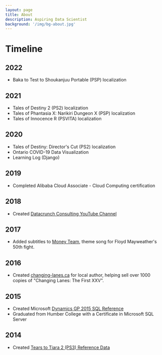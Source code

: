 ```yaml
---
layout: page
title: About
description: Aspiring Data Scientist
background: '/img/bg-about.jpg'
---
```


# Timeline

## 2022
- Baka to Test to Shoukanjuu Portable (PSP) localization

## 2021
- Tales of Destiny 2 (PS2) localization
- Tales of Phantasia X: Narikiri Dungeon X (PSP) localization
- Tales of Innocence R (PSVITA) localization

## 2020
- Tales of Destiny: Director's Cut (PS2) localization
- Ontario COVID-19 Data Visualization
- Learning Log (Django)

## 2019
- Completed Alibaba Cloud Associate - Cloud Computing certification

## 2018
- Created [Datacrunch Consulting YouTube Channel](https://www.youtube.com/channel/UCpshC94v9u2lXKfkc3jqCbA/videos)

## 2017
- Added subtitles to [Money Team](https://www.youtube.com/watch?v=xUC3zHVrGr8), theme song for Floyd Mayweather's 50th fight.

## 2016
- Created [changing-lanes.ca](https://changing-lanes.ca) for local author, helping sell over 1000 copies of "Changing Lanes: The First XXV".

## 2015
- Created Microsoft [Dynamics GP 2015 SQL Reference](https://docs.google.com/spreadsheets/d/1J9-rQgf_EH7p3R0yIMMkKXuWtCMQbkP2_K_FBAFvrio/edit?usp=sharing)
- Graduated from Humber College with a Certificate in Microsoft SQL Server

## 2014
- Created [Tears to Tiara 2 (PS3) Reference Data](https://docs.google.com/spreadsheets/d/1E22tHYHnEuyPJmIQIffJP_SBPqx6KIan2VphNUBGy1I/edit?usp=sharing)